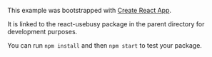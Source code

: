 This example was bootstrapped with [Create React App](https://github.com/facebook/create-react-app).

It is linked to the react-usebusy package in the parent directory for development purposes.

You can run `npm install` and then `npm start` to test your package.
